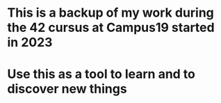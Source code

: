 # This is a backup of my work during the 42 cursus at Campus19 started in 2023
# Use this as a tool to learn and to discover new things
